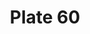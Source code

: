---
flag: 
order: '48'
pid: '60'
an: '6'
title: Plate 60
rev_year: 
_date: 
caption: Coeffure en Fichu. Tour de Cheveux postiche. Falblas Sous la Robe.
translation: Plaits in the scarf. Tour the fake hair. Ruffle dress under the dress.
student: Ana Karen Aguero
keywords: 
column: 
flag_translation: Flag
permalink: /plates/60
layout: plate-page
---